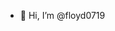 - 👋 Hi, I’m @floyd0719
<!---
floyd0719/floyd0719 is a ✨ special ✨ repository because its `README.md` (this file) appears on your GitHub profile.
You can click the Preview link to take a look at your changes.
--->
